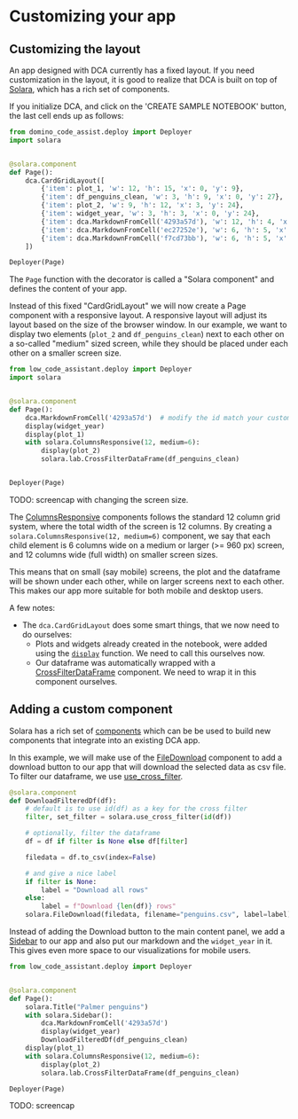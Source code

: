 
# Customizing your app


## Customizing the layout

An app designed with DCA currently has a fixed layout. If you need customization in the layout, it is good to realize that
DCA is built on top of [Solara](https://solara.dev), which has a rich set of components.

If you initialize DCA, and click on the 'CREATE SAMPLE NOTEBOOK' button, the last cell ends up as follows:

```python
from domino_code_assist.deploy import Deployer
import solara


@solara.component
def Page():
    dca.CardGridLayout([
        {'item': plot_1, 'w': 12, 'h': 15, 'x': 0, 'y': 9},
        {'item': df_penguins_clean, 'w': 3, 'h': 9, 'x': 0, 'y': 27},
        {'item': plot_2, 'w': 9, 'h': 12, 'x': 3, 'y': 24},
        {'item': widget_year, 'w': 3, 'h': 3, 'x': 0, 'y': 24},
        {'item': dca.MarkdownFromCell('4293a57d'), 'w': 12, 'h': 4, 'x': 0, 'y': 0},
        {'item': dca.MarkdownFromCell('ec27252e'), 'w': 6, 'h': 5, 'x': 0, 'y': 4},
        {'item': dca.MarkdownFromCell('f7cd73bb'), 'w': 6, 'h': 5, 'x': 6, 'y': 4}
    ])

Deployer(Page)
```

The `Page` function with the decorator is called a "Solara component" and defines the content of your app.

Instead of this fixed "CardGridLayout" we will now create a Page component with a responsive layout.
A responsive layout will adjust its layout based on the size of the browser window. In our example, we want
to display two elements (`plot_2` and `df_penguins_clean`) next to each other on a so-called "medium" sized
screen, while they should be placed under each other on a smaller screen size.

```python
from low_code_assistant.deploy import Deployer
import solara


@solara.component
def Page():
    dca.MarkdownFromCell('4293a57d')  # modify the id match your custom notebook
    display(widget_year)
    display(plot_1)
    with solara.ColumnsResponsive(12, medium=6):
        display(plot_2)
        solara.lab.CrossFilterDataFrame(df_penguins_clean)


Deployer(Page)
```

TODO: screencap with changing the screen size.

The [ColumnsResponsive](https://solara.dev/api/columns_responsive) components follows the standard 12 column grid system,
where the total width of the screen is 12 columns. By creating a `solara.ColumnsResponsive(12, medium=6)` component, we say that each child element is 6 columns
wide on a medium or larger (>= 960 px) screen, and 12 columns wide (full width) on smaller screen sizes.

This means that on small (say mobile) screens, the plot and the dataframe will be shown under each other, while on larger screens next to each other.
This makes our app more suitable for both mobile and desktop users.

A few notes:

   * The `dca.CardGridLayout` does some smart things, that we now need to do ourselves:
      * Plots and widgets already created in the notebook, were added using the [`display`](https://solara.dev/api/display) function. We need to call this ourselves now.
      * Our dataframe was automatically wrapped with a [CrossFilterDataFrame](https://solara.dev/api/cross_filter_dataframe) component. We need to wrap it in this component ourselves.



## Adding a custom component

Solara has a rich set of [components](https://solara.dev/api/) which can be be used to build new components that integrate into an existing DCA app.

In this example, we will make use of the [FileDownload](https://solara.dev/api/file_download) component to add a download button to our app that
will download the selected data as csv file. To filter our dataframe, we use [use_cross_filter](https://solara.dev/api/use_cross_filter). 


```python
@solara.component
def DownloadFilteredDf(df):
    # default is to use id(df) as a key for the cross filter
    filter, set_filter = solara.use_cross_filter(id(df))

    # optionally, filter the dataframe
    df = df if filter is None else df[filter]

    filedata = df.to_csv(index=False)

    # and give a nice label
    if filter is None:
        label = "Download all rows"
    else:
        label = f"Download {len(df)} rows"
    solara.FileDownload(filedata, filename="penguins.csv", label=label)
```

Instead of adding the Download button to the main content panel, we add a [Sidebar](https://solara.dev/api/sidebar)
to our app and also put our markdown and the `widget_year` in it. This gives even more space to our visualizations
for mobile users.


```python
from low_code_assistant.deploy import Deployer


@solara.component
def Page():
    solara.Title("Palmer penguins")
    with solara.Sidebar():
        dca.MarkdownFromCell('4293a57d')
        display(widget_year)
        DownloadFilteredDf(df_penguins_clean)
    display(plot_1)
    with solara.ColumnsResponsive(12, medium=6):
        display(plot_2)
        solara.lab.CrossFilterDataFrame(df_penguins_clean)

Deployer(Page)
```


TODO: screencap
